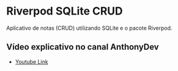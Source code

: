 # Riverpod SQLite CRUD

Aplicativo de notas (CRUD) utilizando SQLite e o pacote Riverpod.

## Vídeo explicativo no canal AnthonyDev

- [Youtube Link](https://youtu.be/v7N8AVe0ZB8)

